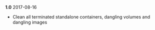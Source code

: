 **1.0** 2017-08-16

* Clean all terminated standalone containers, dangling volumes and dangling images